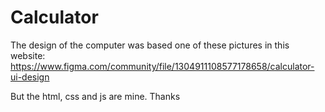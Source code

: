 # Calculator
The design of the computer was based one of these pictures in this website: https://www.figma.com/community/file/1304911108577178658/calculator-ui-design

But the html, css and js are mine. Thanks
